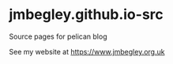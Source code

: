 # jmbegley.github.io-src
Source pages for pelican blog

See my website at https://www.jmbegley.org.uk

